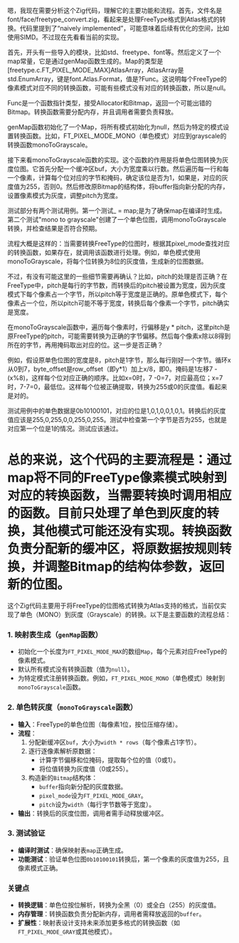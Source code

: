 嗯，我现在需要分析这个Zig代码，理解它的主要功能和流程。首先，文件名是font/face/freetype_convert.zig，看起来是处理FreeType格式到Atlas格式的转换。代码里提到了“naively implemented”，可能意味着后续有优化的空间，比如使用SIMD。不过现在先看看当前的实现。

首先，开头有一些导入的模块，比如std、freetype、font等。然后定义了一个map常量，它是通过genMap函数生成的。Map的类型是[freetype.c.FT_PIXEL_MODE_MAX]AtlasArray，AtlasArray是std.EnumArray，键是font.Atlas.Format，值是?Func。这说明每个FreeType的像素模式对应不同的转换函数，可能有些模式没有对应的转换函数，所以是null。

Func是一个函数指针类型，接受Allocator和Bitmap，返回一个可能出错的Bitmap。转换函数需要分配内存，并且调用者需要负责释放。

genMap函数初始化了一个Map，将所有模式初始化为null，然后为特定的模式设置转换函数。比如，FT_PIXEL_MODE_MONO（单色模式）对应到grayscale的转换函数monoToGrayscale。

接下来看monoToGrayscale函数的实现。这个函数的作用是将单色位图转换为灰度位图。它首先分配一个缓冲区buf，大小为宽度乘以行数。然后遍历每一行和每一个像素，计算每个位对应的字节和掩码，确定该位是否为1，如果是，对应的灰度值为255，否则0。然后修改原Bitmap的结构体，将buffer指向新分配的内存，设置像素模式为灰度，调整pitch为宽度。

测试部分有两个测试用例。第一个测试_ = map;是为了确保map在编译时生成。第二个测试"mono to grayscale"创建了一个单色位图，调用monoToGrayscale转换，并检查结果是否符合预期。

流程大概是这样的：当需要转换FreeType的位图时，根据其pixel_mode查找对应的转换函数，如果存在，就调用该函数进行处理。例如，单色模式使用monoToGrayscale，将每个位转换为8位的灰度值，生成新的位图数据。

不过，有没有可能这里的一些细节需要再确认？比如，pitch的处理是否正确？在FreeType中，pitch是每行的字节数，而转换后的pitch被设置为宽度，因为灰度模式下每个像素占一个字节，所以pitch等于宽度是正确的。原单色模式下，每个像素占一个位，所以pitch可能不等于宽度，转换后每个像素一个字节，pitch确实是宽度。

在monoToGrayscale函数中，遍历每个像素时，行偏移是y * pitch，这里pitch是原FreeType的pitch，可能需要转换为正确的字节偏移。然后每个像素x除以8得到所在的字节，再用掩码取出对应的位。这一步是否正确？

例如，假设原单色位图的宽度是8，pitch是1字节，那么每行刚好一个字节。循环x从0到7，byte_offset是row_offset（即y*1）加上x/8，即0。掩码是1左移7 - (x%8)，这样每个位对应正确的顺序。比如x=0时，7 -0=7，对应最高位；x=7时，7-7=0，最低位。这样每个位被正确提取，转换为255或0的灰度值。看起来是对的。

测试用例中的单色数据是0b10100101，对应的位是1,0,1,0,0,1,0,1。转换后的灰度值应该是255,0,255,0,0,255,0,255。测试中检查第一个字节是否为255，也就是对应第一个位是1的情况。测试应该通过。

总的来说，这个代码的主要流程是：通过map将不同的FreeType像素模式映射到对应的转换函数，当需要转换时调用相应的函数。目前只处理了单色到灰度的转换，其他模式可能还没有实现。转换函数负责分配新的缓冲区，将原数据按规则转换，并调整Bitmap的结构体参数，返回新的位图。
================================================
这个Zig代码主要用于将FreeType的位图格式转换为Atlas支持的格式，当前仅实现了单色（MONO）到灰度（Grayscale）的转换。以下是主要函数的流程总结：

### 1. **映射表生成（`genMap`函数）**
- 初始化一个长度为`FT_PIXEL_MODE_MAX`的数组`Map`，每个元素对应FreeType的像素模式。
- 默认所有模式没有转换函数（值为`null`）。
- 为特定模式注册转换函数。例如，`FT_PIXEL_MODE_MONO`（单色模式）映射到`monoToGrayscale`函数。

### 2. **单色转灰度（`monoToGrayscale`函数）**
- **输入**：FreeType的单色位图（每像素1位，按位压缩存储）。
- **流程**：
  1. 分配新缓冲区`buf`，大小为`width * rows`（每个像素占1字节）。
  2. 逐行逐像素解析原数据：
     - 计算字节偏移和位掩码，提取每个位的值（0或1）。
     - 将位值转换为灰度值（0或255）。
  3. 构造新的`Bitmap`结构体：
     - `buffer`指向新分配的灰度数据。
     - `pixel_mode`设为`FT_PIXEL_MODE_GRAY`。
     - `pitch`设为`width`（每行字节数等于宽度）。
- **输出**：转换后的灰度位图，调用者需手动释放缓冲区。

### 3. **测试验证**
- **编译时测试**：确保映射表`map`正确生成。
- **功能测试**：验证单色位图`0b10100101`转换后，第一个像素的灰度值为255，且像素模式正确。

### 关键点
- **转换逻辑**：单色位按位解析，转换为全黑（0）或全白（255）的灰度值。
- **内存管理**：转换函数负责分配新内存，调用者需释放返回的`buffer`。
- **扩展性**：映射表设计支持未来添加更多格式的转换函数（如`FT_PIXEL_MODE_GRAY`或其他模式）。